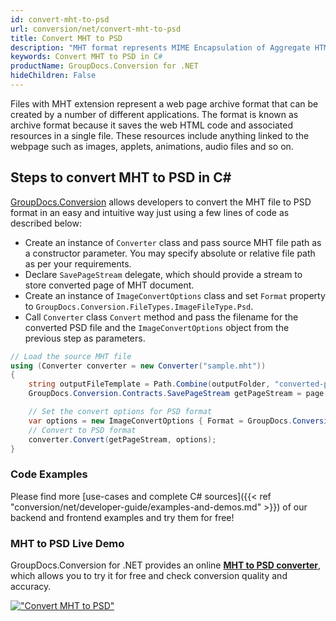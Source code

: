 ```yaml
---
id: convert-mht-to-psd
url: conversion/net/convert-mht-to-psd
title: Convert MHT to PSD
description: "MHT format represents MIME Encapsulation of Aggregate HTML with .mht extension. Learn how to convert MHT to PSD file programmatically in C# language using GroupDocs.Conversion for .NET library."
keywords: Convert MHT to PSD in C#
productName: GroupDocs.Conversion for .NET
hideChildren: False
---
```


Files with MHT extension represent a web page archive format that can be created by a number of different applications. The format is known as archive format because it saves the web HTML code and associated resources in a single file. These resources include anything linked to the webpage such as images, applets, animations, audio files and so on.

## Steps to convert MHT to PSD in C#

[GroupDocs.Conversion](https://products.groupdocs.com/conversion/net) allows developers to convert the MHT file to PSD format in an easy and intuitive way just using a few lines of code as described below:

* Create an instance of `Converter` class and pass source MHT file path as a constructor parameter. You may specify absolute or relative file path as per your requirements. 
* Declare `SavePageStream` delegate, which should provide a stream to store converted page of MHT document.
* Create an instance of `ImageConvertOptions` class and set `Format` property to `GroupDocs.Conversion.FileTypes.ImageFileType.Psd`.
* Call `Converter` class `Convert` method and pass the filename for the converted PSD file and the `ImageConvertOptions` object from the previous step as parameters.

```csharp
// Load the source MHT file
using (Converter converter = new Converter("sample.mht"))
{
    string outputFileTemplate = Path.Combine(outputFolder, "converted-page-{0}.psd");
    GroupDocs.Conversion.Contracts.SavePageStream getPageStream = page => new FileStream(string.Format(outputFileTemplate, page), FileMode.Create);

    // Set the convert options for PSD format
    var options = new ImageConvertOptions { Format = GroupDocs.Conversion.FileTypes.ImageFileType.Psd };   
    // Convert to PSD format
    converter.Convert(getPageStream, options);
}
```

### Code Examples

Please find more [use-cases and complete C# sources]({{< ref "conversion/net/developer-guide/examples-and-demos.md" >}}) of our backend and frontend examples and try them for free!

### MHT to PSD Live Demo

GroupDocs.Conversion for .NET provides an online [**MHT to PSD converter**](https://products.groupdocs.app/conversion/mht-to-psd), which allows you to try it for free and check conversion quality and accuracy.

[!["Convert MHT to PSD"](conversion/net/images/convert-to-psd/convert-mht-to-psd.png)](https://products.groupdocs.app/conversion/mht-to-psd)